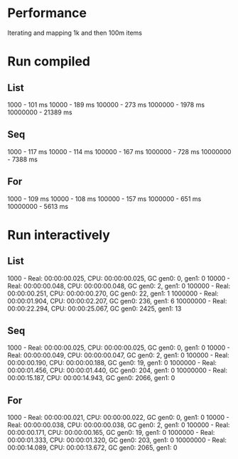 Performance
===========

Iterating and mapping 1k and then 100m items

# Run compiled

## List
1000        - 101   ms
10000       - 189   ms
100000      - 273   ms
1000000     - 1978  ms
10000000    - 21389 ms

## Seq
1000        - 117   ms
10000       - 114   ms
100000      - 167   ms
1000000     - 728   ms
10000000    - 7388  ms

## For
1000        - 109   ms
10000       - 108   ms
100000      - 157   ms
1000000     - 651   ms
10000000    - 5613  ms

# Run interactively

## List
1000        - Real: 00:00:00.025, CPU: 00:00:00.025, GC gen0: 0,    gen1: 0
10000       - Real: 00:00:00.048, CPU: 00:00:00.048, GC gen0: 2,    gen1: 0
100000      - Real: 00:00:00.251, CPU: 00:00:00.270, GC gen0: 22,   gen1: 1
1000000     - Real: 00:00:01.904, CPU: 00:00:02.207, GC gen0: 236,  gen1: 6
10000000    - Real: 00:00:22.294, CPU: 00:00:25.067, GC gen0: 2425, gen1: 13

## Seq
1000        - Real: 00:00:00.025, CPU: 00:00:00.025, GC gen0: 0,    gen1: 0
10000       - Real: 00:00:00.049, CPU: 00:00:00.047, GC gen0: 2,    gen1: 0
100000      - Real: 00:00:00.190, CPU: 00:00:00.188, GC gen0: 19,   gen1: 0
1000000     - Real: 00:00:01.456, CPU: 00:00:01.440, GC gen0: 204,  gen1: 0
10000000    - Real: 00:00:15.187, CPU: 00:00:14.943, GC gen0: 2066, gen1: 0

## For
1000        - Real: 00:00:00.021, CPU: 00:00:00.022, GC gen0: 0,    gen1: 0
10000       - Real: 00:00:00.038, CPU: 00:00:00.038, GC gen0: 2,    gen1: 0
100000      - Real: 00:00:00.171, CPU: 00:00:00.165, GC gen0: 19,   gen1: 0
1000000     - Real: 00:00:01.333, CPU: 00:00:01.320, GC gen0: 203,  gen1: 0
10000000    - Real: 00:00:14.089, CPU: 00:00:13.672, GC gen0: 2065, gen1: 0
